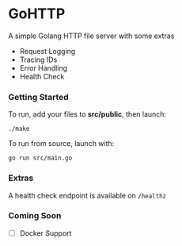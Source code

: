 # GoHTTP

 A simple Golang HTTP file server with some extras
 - Request Logging
 - Tracing IDs
 - Error Handling
 - Health Check

### Getting Started
To run, add your files to **src/public**, then launch:
```
./make
```

To run from source, launch with:
```
go run src/main.go
```

### Extras
A health check endpoint is available on `/healthz`

### Coming Soon
- [ ] Docker Support